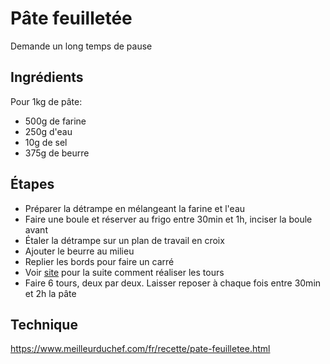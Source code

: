# Pâte feuilletée

Demande un long temps de pause

## Ingrédients

Pour 1kg de pâte:
- 500g de farine
- 250g d'eau
- 10g de sel
- 375g de beurre

## Étapes

- Préparer la détrampe en mélangeant la farine et l'eau
- Faire une boule et réserver au frigo entre 30min et 1h, inciser la boule avant
- Étaler la détrampe sur un plan de travail en croix
- Ajouter le beurre au milieu
- Replier les bords pour faire un carré
- Voir [site](https://www.meilleurduchef.com/fr/recette/pate-feuilletee.html) pour la suite comment réaliser les tours
- Faire 6 tours, deux par deux. Laisser reposer à chaque fois entre 30min et 2h la pâte

## Technique

https://www.meilleurduchef.com/fr/recette/pate-feuilletee.html
